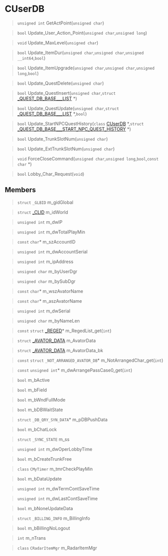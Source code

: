 # CUserDB
 
> `unsigned int` GetActPoint(`unsigned char`)
 
> `bool` Update_User_Action_Point(`unsigned char`,`unsigned long`)
 
> `void` Update_MaxLevel(`unsigned char`)
 
> `bool` Update_ItemDur(`unsigned char`,`unsigned char`,`unsigned __int64`,`bool`)
 
> `bool` Update_ItemUpgrade(`unsigned char`,`unsigned char`,`unsigned long`,`bool`)
 
> `bool` Update_QuestDelete(`unsigned char`)
 
> `bool` Update_QuestInsert(`unsigned char`,`struct` [_QUEST_DB_BASE___LIST](lua/classes/_QUEST_DB_BASE___LIST.md) *)
 
> `bool` Update_QuestUpdate(`unsigned char`,`struct` [_QUEST_DB_BASE___LIST](lua/classes/_QUEST_DB_BASE___LIST.md) *,`bool`)
 
> `bool` Update_StartNPCQuestHistory(`class` [CUserDB](lua/classes/CUserDB.md) *,`struct` [_QUEST_DB_BASE___START_NPC_QUEST_HISTORY](lua/classes/_QUEST_DB_BASE___START_NPC_QUEST_HISTORY.md) *)
 
> `bool` Update_TrunkSlotNum(`unsigned char`)
 
> `bool` Update_ExtTrunkSlotNum(`unsigned char`)
 
> `void` ForceCloseCommand(`unsigned char`,`unsigned long`,`bool`,`const` `char` *)
 
> `bool` Lobby_Char_Request(`void`)
 
## Members
 
> `struct` `_GLBID` m_gidGlobal
 
> `struct` [_CLID](lua/classes/_CLID.md) m_idWorld
 
> `unsigned int` m_dwIP
 
> `unsigned int` m_dwTotalPlayMin
 
> `const` `char`* m_szAccountID
 
> `unsigned int` m_dwAccountSerial
 
> `unsigned int` m_ipAddress
 
> `unsigned char` m_byUserDgr
 
> `unsigned char` m_bySubDgr
 
> `const` `char`* m_wszAvatorName
 
> `const` `char`* m_aszAvatorName
 
> `unsigned int` m_dwSerial
 
> `unsigned char` m_byNameLen
 
> `const` `struct` [_REGED](lua/classes/_REGED.md)* m_RegedList_get(`int`)
 
> `struct` [_AVATOR_DATA](lua/classes/_AVATOR_DATA.md) m_AvatorData
 
> `struct` [_AVATOR_DATA](lua/classes/_AVATOR_DATA.md) m_AvatorData_bk
 
> `const` `struct` `_NOT_ARRANGED_AVATOR_DB`* m_NotArrangedChar_get(`int`)
 
> `const` `unsigned int`* m_dwArrangePassCase0_get(`int`)
 
> `bool` m_bActive
 
> `bool` m_bField
 
> `bool` m_bWndFullMode
 
> `bool` m_bDBWaitState
 
> `struct` `_DB_QRY_SYN_DATA`* m_pDBPushData
 
> `bool` m_bChatLock
 
> `struct` `_SYNC_STATE` m_ss
 
> `unsigned int` m_dwOperLobbyTime
 
> `bool` m_bCreateTrunkFree
 
> `class` `CMyTimer` m_tmrCheckPlayMin
 
> `bool` m_bDataUpdate
 
> `unsigned int` m_dwTermContSaveTime
 
> `unsigned int` m_dwLastContSaveTime
 
> `bool` m_bNoneUpdateData
 
> `struct` `_BILLING_INFO` m_BillingInfo
 
> `bool` m_bBillingNoLogout
 
> `int` m_nTrans
 
> `class` `CRadarItemMgr` m_RadarItemMgr
 
